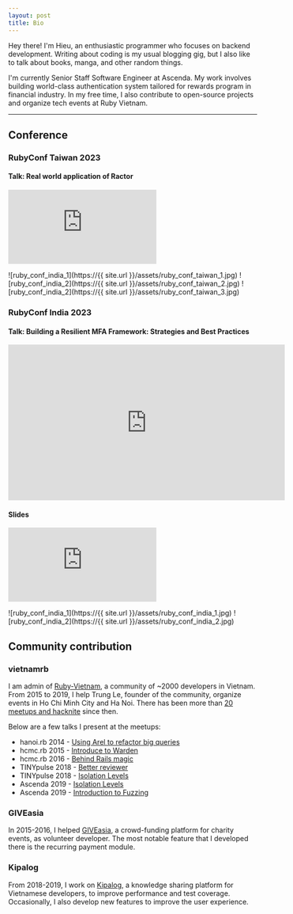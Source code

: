 ```yaml
---
layout: post
title: Bio
---
```


Hey there! I'm Hieu, an enthusiastic programmer who focuses on backend development.
Writing about coding is my usual blogging gig, but I also like to talk about books,
manga, and other random things.

I'm currently Senior Staff Software Engineer at Ascenda. My work involves
building world-class authentication system tailored for rewards program in financial industry.
In my free time, I also contribute to open-source projects and organize tech events at Ruby Vietnam.

------------------

## Conference

### RubyConf Taiwan 2023

#### Talk: Real world application of Ractor

<embed src="https://{{ site.url }}/assets/ruby_conf_taiwan_ractor_talk.pdf" type="application/pdf">

![ruby_conf_india_1](https://{{ site.url }}/assets/ruby_conf_taiwan_1.jpg)
![ruby_conf_india_2](https://{{ site.url }}/assets/ruby_conf_taiwan_2.jpg)
![ruby_conf_india_2](https://{{ site.url }}/assets/ruby_conf_taiwan_3.jpg)

### RubyConf India 2023

#### Talk: Building a Resilient MFA Framework: Strategies and Best Practices

<iframe width="560" height="315" src="https://www.youtube.com/embed/-7BNm3tlF94?si=NSYNcczA1q0DdOIy" title="YouTube video player" frameborder="0" allow="accelerometer; autoplay; clipboard-write; encrypted-media; gyroscope; picture-in-picture; web-share" allowfullscreen></iframe>

#### Slides

<embed src="https://{{ site.url }}/assets/ruby_conf_india_mfa_talk.pdf" type="application/pdf">

![ruby_conf_india_1](https://{{ site.url }}/assets/ruby_conf_india_1.jpg)
![ruby_conf_india_2](https://{{ site.url }}/assets/ruby_conf_india_2.jpg)

## Community contribution

### vietnamrb

I am admin of [Ruby-Vietnam](http://ruby.org.vn/), a community of ~2000 developers in Vietnam. From 2015 to 2019,
I help Trung Le, founder of the community, organize events in Ho Chi Minh City and Ha Noi. There has been more than
[20 meetups and hacknite](https://www.facebook.com/pg/vietnam.ruby/events/?ref=page_internal) since then.

Below are a few talks I present at the meetups:

- hanoi.rb 2014 - [Using Arel to refactor big queries](https://www.slideshare.net/HieuNguyenTrung/using-arel-to-refactor-big-queries)
- hcmc.rb 2015 - [Introduce to Warden](https://www.slideshare.net/HieuNguyenTrung/introduce-warden)
- hcmc.rb 2016 - [Behind Rails magic](https://www.slideshare.net/HieuNguyenTrung/metaprograming-rails-secret)
- TINYpulse 2018 - [Better reviewer](https://www.slideshare.net/HieuNguyenTrung/better-reviewer)
- TINYpulse 2018 - [Isolation
Levels](https://www.slideshare.net/HieuNguyenTrung/understanding-isolation-levels/HieuNguyenTrung/understanding-isolation-levels)
- Ascenda 2019 - [Isolation
Levels](https://www.slideshare.net/HieuNguyenTrung/database-isolation-levels)
- Ascenda 2019 - [Introduction to Fuzzing](https://www.slideshare.net/HieuNguyenTrung/introduction-to-fuzzing)

### GIVEasia

In 2015-2016, I helped [GIVEasia](give.asia), a crowd-funding platform for charity events, as volunteer developer.
The most notable feature that I developed there is the recurring payment module.

### Kipalog

From 2018-2019, I work on [Kipalog](kipalog.com), a knowledge sharing platform for Vietnamese developers, to improve performance and test coverage.
Occasionally, I also develop new features to improve the user experience.
